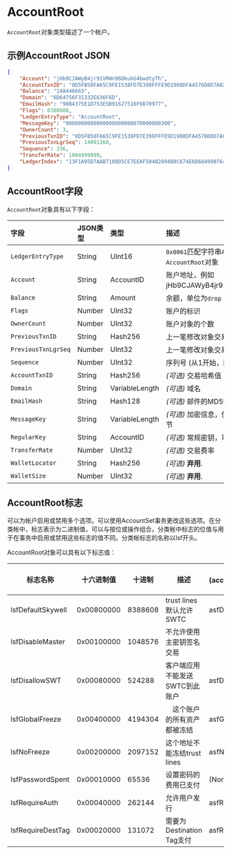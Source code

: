 # AccountRoot

`AccountRoot`对象类型描述了一个帐户。


## 示例AccountRoot JSON

```json
{
    "Account": "jHb9CJAWyB4jr91VRWn96DkukG4bwdtyTh",
    "AccountTxnID": "0D5FB50FA65C9FE1538FD7E398FFFE9D1908DFA4576D8D7A020040686F93C77D",
    "Balance": "148446663",
    "Domain": "6D64756F31332E636F6D",
    "EmailHash": "98B4375E1D753E5B91627516F6D70977",
    "Flags": 8388608,
    "LedgerEntryType": "AccountRoot",
    "MessageKey": "0000000000000000000000070000000300",
    "OwnerCount": 3,
    "PreviousTxnID": "0D5FB50FA65C9FE1538FD7E398FFFE9D1908DFA4576D8D7A020040686F93C77D",
    "PreviousTxnLgrSeq": 14091160,
    "Sequence": 336,
    "TransferRate": 1004999999,
    "LedgerIndex": "13F1A95D7AAB7108D5CE7EEAF504B2894B8C674E6D68499076441C4837282BF8"
}
```

## AccountRoot字段

`AccountRoot`对象具有以下字段：

| 字段                         | JSON类型 | 类型 | 描述  |
|:------------------------------|:----------|:------------------|:-------------|
| `LedgerEntryType`             | String    | UInt16            | `0x0061`匹配字符串`AccountRoot`,表明是一个`AccountRoot`对象 |
| `Account`                     | String    | AccountID         | 账户地址，例如jHb9CJAWyB4jr91VRWn96DkukG4bwdtyTh。 |
| `Balance`                     | String    | Amount            | 余额，单位为`drop`|
| `Flags` | Number    | UInt32            | 账户的标识 |
| `OwnerCount`                  | Number    | UInt32            | 账户对象的个数 |
| `PreviousTxnID`               | String    | Hash256           | 上一笔修改对象交易的哈希值 |
| `PreviousTxnLgrSeq`           | Number    | UInt32            | 上一笔修改对象交易所对应的账本索引 |
| `Sequence`                    | Number    | UInt32            | 序列号 (从1开始，随着交易数增加) |
| `AccountTxnID`                | String    | Hash256           | _(可选)_ 交易哈希值 |
| `Domain`                      | String    | VariableLength    | _(可选)_ 域名 |
| `EmailHash`                   | String    | Hash128           | _(可选)_ 邮件的MD5哈希值 |
| `MessageKey`                  | String    | VariableLength    | _(可选)_ 加密信息，使用十六进制值，不超过33字节 |
| `RegularKey`                  | String    | AccountID         | _(可选)_ 常规密钥，可以代替主密钥签名|
| `TransferRate`                | Number    | UInt32            | _(可选)_ 交易费率 |
| `WalletLocator`               | String    | Hash256           | _(可选)_ **弃用**. |
| `WalletSize`                  | Number    | UInt32            | _(可选)_ **弃用**. |

## AccountRoot标志

可以为帐户启用或禁用多个选项。可以使用AccountSet事务更改这些选项。在分类帐中，标志表示为二进制值，可以与按位或操作组合。分类帐中标志的位值与用于在事务中启用或禁用这些标志的值不同。分类帐标志的名称以lsf开头。

AccountRoot对象可以具有以下标志值：

| 标志名称 | 十六进制值 | 十进制 | 描述 | 对应的标志(accountset.html#accountset-flags) |
|-----------|-----------|---------------|-------------|-------------------------------|
| lsfDefaultSkywell | 0x00800000 | 8388608 | trust lines默认允许SWTC | asfDefaultSkywell |
| lsfDisableMaster | 0x00100000 | 1048576 | 不允许使用主密钥签名交易 |
| lsfDisallowSWT | 0x00080000 | 524288 | 客户端应用不能发送SWTC到此账户 | asfDisallowSWT |
| lsfGlobalFreeze | 0x00400000 | 4194304 |　这个账户的所有资产都被冻结 | asfGlobalFreeze |
| lsfNoFreeze | 0x00200000 | 2097152 | 这个地址不能冻结trust lines | asfNoFreeze |
| lsfPasswordSpent | 0x00010000 | 65536 | 设置密码的费用已支付 | (None) |
| lsfRequireAuth | 0x00040000 | 262144 | 允许用户发行 | asfRequireAuth |
| lsfRequireDestTag | 0x00020000 | 131072 | 需要为Destination Tag支付 | asfRequireDest |

